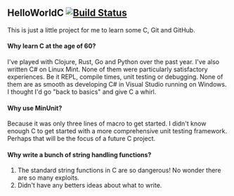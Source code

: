 ## HelloWorldC [![Build Status](https://travis-ci.org/MichaelStedman/HelloWorldC.svg?branch=master)](https://travis-ci.org/MichaelStedman/HelloWorldC)
This is just a little project for me to learn some C, Git and GitHub.

#### Why learn C at the age of 60?
I've played with Clojure, Rust, Go and Python over the past year. I've also written C# on Linux Mint. None of them were particularly satisfactory experiences. Be it REPL, compile times, unit testing or debugging. None of them are as smooth as developing C# in Visual Studio running on Windows. I thought I'd go "back to basics" and give C a whirl.

#### Why use MinUnit?
Because it was only three lines of macro to get started. I didn't know enough C to get started with a more comprehensive unit testing framework. Perhaps that will be the focus of a future C project.

#### Why write a bunch of string handling functions?
1. The standard string functions in C are so dangerous! No wonder there are so many exploits.
2. Didn't have any betters ideas about what to write.
